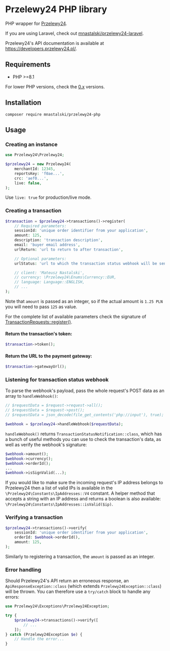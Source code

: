 # Przelewy24 PHP library

PHP wrapper for [Przelewy24](https://www.przelewy24.pl/).

If you are using Laravel, check out [mnastalski/przelewy24-laravel](https://github.com/mnastalski/przelewy24-laravel/).

Przelewy24's API documentation is available at https://developers.przelewy24.pl/.

## Requirements

- PHP >=8.1

For lower PHP versions, check the [0.x](https://github.com/mnastalski/przelewy24-php/tree/0.x) versions.

## Installation

```shell
composer require mnastalski/przelewy24-php
```

## Usage

### Creating an instance

```php
use Przelewy24\Przelewy24;

$przelewy24 = new Przelewy24(
    merchantId: 12345,
    reportsKey: 'f0ae...',
    crc: 'aef0...',
    live: false,
);
```

Use `live: true` for production/live mode.

### Creating a transaction

```php
$transaction = $przelewy24->transactions()->register(
    // Required parameters:
    sessionId: 'unique order identifier from your application',
    amount: 125,
    description: 'transaction description',
    email: 'buyer email address',
    urlReturn: 'url to return to after transaction',

    // Optional parameters:
    urlStatus: 'url to which the transaction status webhook will be sent',

    // client: 'Mateusz Nastalski',
    // currency: \Przelewy24\Enums\Currency::EUR,
    // language: Language::ENGLISH,
    // ...
);
```

Note that `amount` is passed as an integer, so if the actual amount is `1.25 PLN` you will need to pass `125` as value.

For the complete list of available parameters check the signature of [TransactionRequests::register()](src/Api/Requests/TransactionRequests.php#L22).

#### Return the transaction's token:

```php
$transaction->token();
```

#### Return the URL to the payment gateway:

```php
$transaction->gatewayUrl();
```

### Listening for transaction status webhook

To parse the webhook's payload, pass the whole request's POST data as an array to `handleWebhook()`:

```php
// $requestData = $request->request->all();
// $requestData = $request->post();
// $requestData = json_decode(file_get_contents('php://input'), true);

$webhook = $przelewy24->handleWebhook($requestData);
```

`handleWebhook()` returns `TransactionStatusNotification::class`, which has a bunch of useful methods you can use to check the transaction's data, as well as verify the webhook's signature:

```php
$webhook->amount();
$webhook->currency();
$webhook->orderId();
...
$webhook->isSignValid(...);
```

If you would like to make sure the incoming request's IP address belongs to Przelewy24 then a list of valid IPs is available in the `\Przelewy24\Constants\IpAddresses::V4` constant. A helper method that accepts a string with an IP address and returns a boolean is also available: `\Przelewy24\Constants\IpAddresses::isValid($ip)`.

### Verifying a transaction

```php
$przelewy24->transactions()->verify(
    sessionId: 'unique order identifier from your application',
    orderId: $webhook->orderId(),
    amount: 125,
);
```

Similarly to registering a transaction, the `amount` is passed as an integer.

### Error handling

Should Przelewy24's API return an erroneous response, an `ApiResponseException::class` (which extends `Przelewy24Exception::class`) will be thrown. You can therefore use a `try/catch` block to handle any errors:

```php
use Przelewy24\Exceptions\Przelewy24Exception;

try {
    $przelewy24->transactions()->verify([
        // ...
    ]);
} catch (Przelewy24Exception $e) {
    // Handle the error...
}
```
